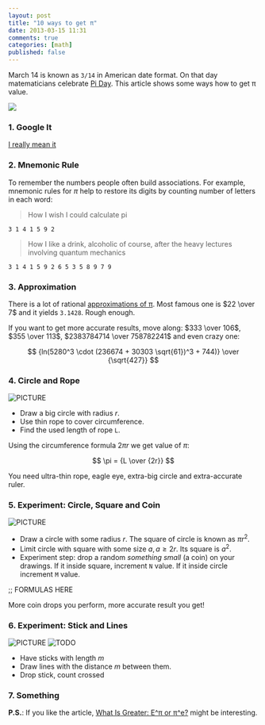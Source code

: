 ```yaml
---
layout: post
title: "10 ways to get π"
date: 2013-03-15 11:31
comments: true
categories: [math]
published: false
---
```


March 14 is known as `3/14` in American date format. On that day matematicians
celebrate [Pi Day](http://en.wikipedia.org/wiki/Pi_Day). This article shows some
ways how to get π value.

<!-- more -->

![](http://upload.wikimedia.org/wikipedia/commons/thumb/d/d4/Pi_pie2.jpg/220px-Pi_pie2.jpg)

### 1. Google It

[I really mean it](https://www.google.com.ua/#hl=uk&sclient=psy-ab&q=pi+&oq=pi+&gs_l=hp.3..35i39l2j0l2.10136.10136.2.10444.1.1.0.0.0.0.159.159.0j1.1.0.eappsweb.1.0.0...1.1.6.psy-ab.RI6oyGPVWMo&pbx=1&bav=on.2,or.r_cp.r_qf.&bvm=bv.43828540,d.ZWU&fp=9cd9038a636332fc&biw=1280&bih=600)

### 2. Mnemonic Rule

To remember the numbers people often build associations.
For example, mnemonic rules for $\pi$ help to restore its digits
by counting number of letters in each word:

> How I wish I could calculate pi

`3 1 4 1 5 9 2`

> How I like a drink, alcoholic of course,
> after the heavy lectures involving quantum mechanics

`3 1 4 1 5 9 2 6 5 3 5 8 9 7 9`

### 3. Approximation

There is a lot of rational
[approximations of π](http://en.wikipedia.org/wiki/Approximations_of_%CF%80).
Most famous one is $22 \over 7$ and it yields `3.1428`. Rough enough.

If you want to get more accurate results, move along:
$333 \over 106$, $355 \over 113$, $2383784714 \over 758782241$
and even crazy one:

$$
{ln(5280^3 \cdot (236674 + 30303 \sqrt{61})^3 + 744)} \over {\sqrt{427}}
$$

### 4. Circle and Rope

![PICTURE]()

* Draw a big circle with radius $r$.
* Use thin rope to cover circumference.
* Find the used length of rope `L`.

Using the circumference formula $2\pi r$ we get value of $\pi$:

$$
\pi = {L \over {2r}}
$$

You need ultra-thin rope, eagle eye, extra-big circle and extra-accurate ruler.

### 5. Experiment: Circle, Square and Coin

![PICTURE]()

* Draw a circle with some radius $r$. The square of circle is known
as $\pi r^2$.
* Limit circle with square with some size $a, a \geq 2r$. Its square is $a^2$.
* Experiment step: drop a random *something small* (a coin) on your drawings.
If it inside square, increment `N` value. If it inside circle increment `M` value.

;; FORMULAS HERE

More coin drops you perform, more accurate result you get!

### 6. Experiment: Stick and Lines

![PICTURE]()
![TODO]()

* Have sticks with length $m$
* Draw lines with the distance $m$ between them.
* Drop stick, count crossed

### 7. Something


**P.S.**:
If you like the article,
[What Is Greater: E^π or π^e?](/blog/what-is-greater-e-pi-or-pi-e/)
might be interesting.
